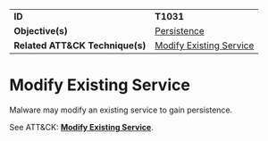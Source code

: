 |||
|---------|------------------------|
|**ID**|**T1031**|
|**Objective(s)**| [Persistence](https://github.com/MBCProject/mbc-markdown/tree/master/persistence)|
|**Related ATT&CK Technique(s)**|[Modify Existing Service](https://attack.mitre.org/techniques/T1031)|


Modify Existing Service
=======================
Malware may modify an existing service to gain persistence. 

See ATT&CK: [**Modify Existing Service**](https://attack.mitre.org/techniques/T1031).